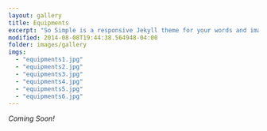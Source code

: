 ```yaml
---
layout: gallery
title: Equipments
excerpt: "So Simple is a responsive Jekyll theme for your words and images."
modified: 2014-08-08T19:44:38.564948-04:00
folder: images/gallery
imgs: 
  - "equipments1.jpg"
  - "equipments2.jpg"
  - "equipments3.jpg"
  - "equipments4.jpg"
  - "equipments5.jpg"
  - "equipments6.jpg"
---
```


*Coming Soon!*